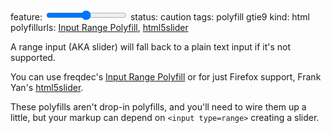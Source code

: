 feature: <input type=range>
status: caution
tags: polyfill gtie9
kind: html
polyfillurls: [Input Range Polyfill](http://www.frequency-decoder.com/2010/11/18/unobtrusive-slider-control-html5-input-range-polyfill/), [html5slider](https://github.com/fryn/html5slider)

A range input (AKA slider) will fall back to a plain text input if it's not supported.

You can use freqdec's [Input Range Polyfill](http://www.frequency-decoder.com/2010/11/18/unobtrusive-slider-control-html5-input-range-polyfill/) or for just Firefox support, Frank Yan's [html5slider](https://github.com/fryn/html5slider).

These polyfills aren't drop-in polyfills, and you'll need to wire them up a little, but your markup can depend on `<input type=range>` creating a slider.
